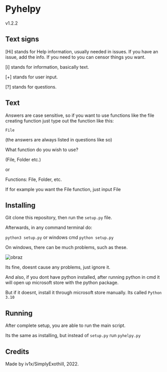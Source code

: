 # Pyhelpy
v1.2.2

## Text signs
[Hi] stands for Help information, usually needed in issues. If you have an issue, add the info. If you need to you can censor things you want.

[i] stands for information, basically text.

[+] stands for user input.

[?] stands for questions.

## Text
Answers are case sensitive, so if you want to use functions like the file creating function just type out the function like this:

``File``

(the answers are always listed in questions like so)

What function do you wish to use?

(File, Folder etc.)

or

Functions: File, Folder, etc.

If for example you want the File function, just input File

## Installing
Git clone this repository, then run the ``setup.py`` file.

Afterwards, in any command terminal do:

``python3 setup.py`` or windows cmd ``python setup.py``

On windows, there can be much problems, such as these.

![obraz](https://user-images.githubusercontent.com/94911537/178615218-07263ccd-c07e-4de5-aa5c-8ae68acc929b.png)

Its fine, doesnt cause any problems, just ignore it.

And also, if you dont have python installed, after running python in cmd it will open up microsoft store with the python package.

But if it doesnt, install it through microsoft store manually. Its called ``Python 3.10``

## Running
After complete setup, you are able to run the main script.

Its the same as installing, but instead of ``setup.py`` run ``pyhelpy.py``

## Credits
Made by iv1x/SimplyExothiII, 2022.
